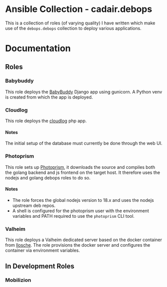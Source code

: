 # Ansible Collection - cadair.debops

This is a collection of roles (of varying quality) I have written which make use of the `debops.debops` collection to deploy various applications.

# Documentation

## Roles

### Babybuddy

This role deploys the [BabyBuddy](https://github.com/babybuddy/babybuddy) Django app using gunicorn.
A Python venv is created from which the app is deployed.

### Cloudlog

This role deploys the [cloudlog](https://github.com/magicbug/Cloudlog) php app.

#### Notes

The initial setup of the database must currently be done through the web UI.

### Photoprism

This role sets up [Photoprism](https://www.photoprism.app/), it downloads the source and compiles both the golang backend and js frontend on the target host.
It therefore uses the nodejs and golang debops roles to do so.

#### Notes

- The role forces the global nodejs version to 18.x and uses the nodejs upstream deb repos.
- A shell is configured for the photoprism user with the environment variables and PATH required to use the `photoprism` CLI tool.


### Valheim

This role deploys a Valheim dedicated server based on the docker container from [llosche](https://github.com/lloesche/valheim-server-docker).
The role provisions the docker server and configures the container via environment variables.

## In Development Roles

### Mobilizion
